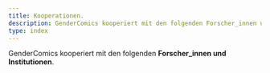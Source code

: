 ```yaml
---
title: Kooperationen.
description: GenderComics kooperiert mit den folgenden Forscher_innen und Institutionen.
type: index
---
```


GenderComics kooperiert mit den folgenden **Forscher_innen und Institutionen**.
